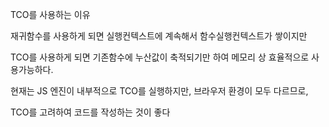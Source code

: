 TCO를 사용하는 이유

재귀함수를 사용하게 되면 실행컨텍스트에 계속해서 함수실행컨텍스트가 쌓이지만

TCO를 사용하게 되면 기존함수에 누산값이 축적되기만 하여 메모리 상 효율적으로 사용가능하다.

현재는 JS 엔진이 내부적으로 TCO를 실행하지만, 브라우저 환경이 모두 다르므로,

TCO를 고려하여 코드를 작성하는 것이 좋다
